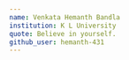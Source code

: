 ```yaml
---
name: Venkata Hemanth Bandla
institution: K L University
quote: Believe in yourself.
github_user: hemanth-431
---
```

